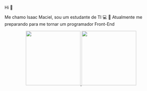Hi  👋

Me chamo Isaac Maciel, sou um estudante de TI 💻
🚀 Atualmente me preparando para me tornar um programador Front-End
<div align="center">
  <a href="https://github.com/Isaacbessa">
  <img height="180em" src="https://github-readme-stats.vercel.app/api?  username=Isaacbessa&show_icons=true&theme=dracula&include_all_commits=true&count_private=true"/>
  <img height="180em" src="https://github-readme-stats.vercel.app/api/top-langs/?username=Isaacbessa&layout=compact&langs_count=7&theme=dracula"/>
</div>


